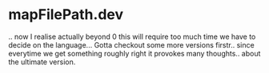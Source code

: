 # mapFilePath.dev
.. 
now I realise actually beyond 0 this will require too much time we have to decide on the language... Gotta checkout some more versions firstr.. since everytime we get something roughly right it provokes many thoughts.. about the ultimate version.
